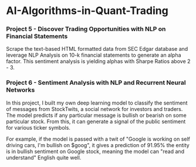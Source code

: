 # AI-Algorithms-in-Quant-Trading

### Project 5 - Discover Trading Opportunities with NLP on Financial Statements

Scrape the text-based HTML formatted data from SEC Edgar database and leverage NLP Analysis on 10-k financial statements to generate an alpha factor. This sentiment analysis is yielding alphas with Sharpe Ratios above 2 - 3.

### Project 6 - Sentiment Analysis with NLP and Recurrent Neural Networks

In this project, I built my own deep learning model to classify the sentiment of messages from StockTwits, a social network for investors and traders. The model predicts if any particular message is bullish or bearish on some particular stock. From this, it can generate a signal of the public sentiment for various ticker symbols. 

For example, if the model is passed with a twit of "Google is working on self driving cars, I'm bullish on $goog", it gives a prediction of 91.95% the entity is in bullish sentiment on Google stock, meaning the model can "read and understand" English quite well.

